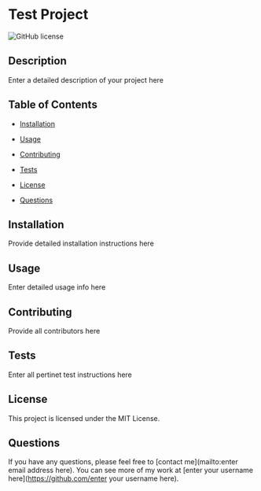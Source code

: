 
# Test Project

![GitHub license](https://img.shields.io/badge/license-MIT-blue.svg)

## Description
Enter a detailed description of your project here

## Table of Contents
* [Installation](#installation)
* [Usage](#usage)
* [Contributing](#contributing)
* [Tests](#tests)

* [License](#license)

* [Questions](#questions)

## Installation
Provide detailed installation instructions here

## Usage
Enter detailed usage info here

## Contributing
Provide all contributors here

## Tests
Enter all pertinet test instructions here

## License
This project is licensed under the MIT License.

## Questions
If you have any questions, please feel free to [contact me](mailto:enter email address here). You can see more of my work at [enter your username here](https://github.com/enter your username here).
